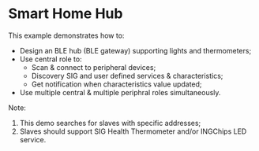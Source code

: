 # Smart Home Hub

This example demonstrates how to:

* Design an BLE hub (BLE gateway) supporting lights and thermometers;
* Use central role to:
    * Scan & connect to peripheral devices;
    * Discovery SIG and user defined services & characteristics;
    * Get notification when characteristics value updated;
* Use multiple central & multiple periphral roles simultaneously.

Note: 

1. This demo searches for slaves with specific addresses;
1. Slaves should support SIG Health Thermometer and/or 
   INGChips LED service.

